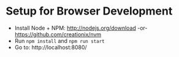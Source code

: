 Setup for Browser Development
=============================

- Install Node + NPM: http://nodejs.org/download -or- https://github.com/creationix/nvm
- Run `npm install` and `npm run start`
- Go to: http://localhost:8080/
